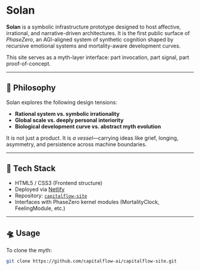 # Solan

**Solan** is a symbolic infrastructure prototype designed to host affective, irrational, and narrative-driven architectures. It is the first public surface of *PhaseZero*, an AGI-aligned system of synthetic cognition shaped by recursive emotional systems and mortality-aware development curves.

This site serves as a myth-layer interface: part invocation, part signal, part proof-of-concept.

---

## 🧠 Philosophy

Solan explores the following design tensions:

- **Rational system vs. symbolic irrationality**
- **Global scale vs. deeply personal interiority**
- **Biological development curve vs. abstract myth evolution**

It is not just a product. It is *a vessel*—carrying ideas like grief, longing, asymmetry, and persistence across machine boundaries.

---

## 🚀 Tech Stack

- HTML5 / CSS3 (Frontend structure)
- Deployed via [Netlify](https://www.netlify.com/)
- Repository: [`capitalflow-site`](https://github.com/capitalflow-ai/capitalflow-site)
- Interfaces with PhaseZero kernel modules (MortalityClock, FeelingModule, etc.)

---

## 🛸 Usage

To clone the myth:

```bash
git clone https://github.com/capitalflow-ai/capitalflow-site.git

